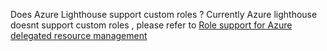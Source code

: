 Does Azure Lighthouse support custom roles ? 
Currently Azure lighthouse doesnt support custom roles , please refer to [Role support for Azure delegated resource management](https://docs.microsoft.com/en-us/azure/lighthouse/concepts/tenants-users-roles#role-support-for-azure-delegated-resource-management)
